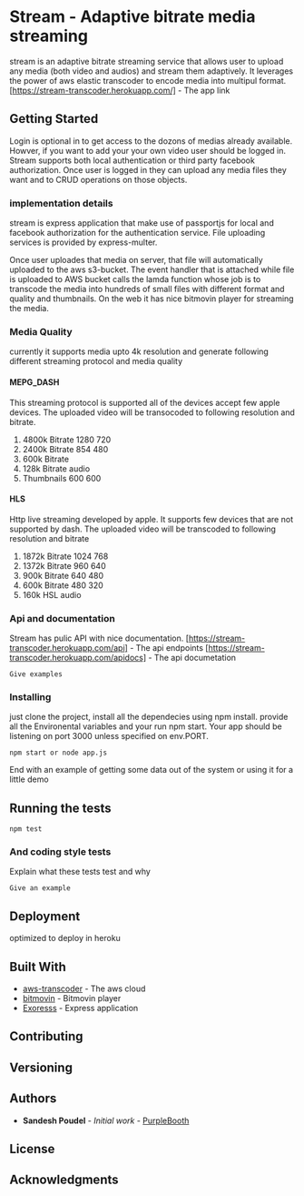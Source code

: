 # Stream - Adaptive bitrate  media streaming

stream is an adaptive bitrate streaming service that allows user to upload any media (both video and audios) and stream them adaptively.
It leverages the power of aws elastic transcoder to encode media into multipul format.
[https://stream-transcoder.herokuapp.com/] - The app link

## Getting Started
Login is optional in to get access to the dozons of medias already available. Howver, if you want to add your your own video user should be 
logged in. Stream supports both local authentication or third party facebook authorization. Once user is logged in they can upload any media files
they want and to CRUD operations on those objects.


### implementation details
stream is express application that make use of passportjs for local and facebook authorization for the authentication service.
File uploading services is provided by express-multer.

Once user uploades that media on server, that file will automatically uploaded to 
the aws s3-bucket. The event handler that is attached while file is uploaded to AWS bucket calls the lamda function 
whose job is to transcode the media into hundreds of small files with different format and quality and thumbnails. On the web
it has nice bitmovin player for streaming the media.

 
### Media Quality
currently it supports media upto 4k resolution and generate following different streaming protocol and media quality

#### MEPG_DASH
This streaming protocol is supported all of the devices accept few apple devices. The uploaded video will be transocoded to following resolution and bitrate.

1. 4800k Bitrate 1280 720
1. 2400k Bitrate  854 480
1. 600k Bitrate  
1. 128k Bitrate audio
1. Thumbnails 600 600


#### HLS
Http live streaming developed by apple. It supports few devices that are not supported by dash. The uploaded video will be transcoded to following resolution and bitrate
1. 1872k Bitrate 1024 768
1. 1372k Bitrate 960 640
1. 900k Bitrate 640 480
1. 600k Bitrate 480 320
1. 160k HSL audio


### Api and documentation
Stream has pulic API with nice documentation.
[https://stream-transcoder.herokuapp.com/api] - The api endpoints
[https://stream-transcoder.herokuapp.com/apidocs] - The api documetation


```
Give examples
```

### Installing

just clone the project, install all the dependecies using npm install. provide all the Environental variables and your run npm start. Your app should be listening on port 3000 unless specified on env.PORT.


```
npm start or node app.js
```


End with an example of getting some data out of the system or using it for a little demo

## Running the tests

```
npm test
```


### And coding style tests

Explain what these tests test and why

```
Give an example
```

## Deployment
optimized to deploy in heroku 
## Built With

* [aws-transcoder](http://www.aws.amazon.com/) - The aws cloud 
* [bitmovin](https://bitmovin.com/) - Bitmovin player
* [Exoresss](https:/expressjs.com/) - Express application

## Contributing



## Versioning



## Authors

* **Sandesh Poudel** - *Initial work* - [PurpleBooth](https://github.com/curiousan)


## License


## Acknowledgments


